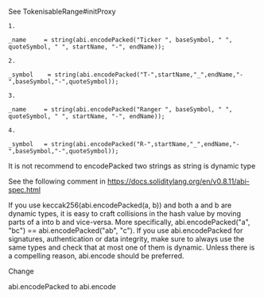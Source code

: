 See TokenisableRange#initProxy

```solidity
1.

_name     = string(abi.encodePacked("Ticker ", baseSymbol, " ", quoteSymbol, " ", startName, "-", endName));

2.

_symbol    = string(abi.encodePacked("T-",startName,"_",endName,"-",baseSymbol,"-",quoteSymbol));

3.

_name     = string(abi.encodePacked("Ranger ", baseSymbol, " ", quoteSymbol, " ", startName, "-", endName));

4.

_symbol   = string(abi.encodePacked("R-",startName,"_",endName,"-",baseSymbol,"-",quoteSymbol));
```

It is not recommend to encodePacked two strings as string is dynamic type

See the following comment in https://docs.soliditylang.org/en/v0.8.11/abi-spec.html

If you use keccak256(abi.encodePacked(a, b)) and both a and b are dynamic types, it is easy to craft collisions in the hash value by moving parts of a into b and vice-versa. More specifically, abi.encodePacked("a", "bc") == abi.encodePacked("ab", "c"). If you use abi.encodePacked for signatures, authentication or data integrity, make sure to always use the same types and check that at most one of them is dynamic. Unless there is a compelling reason, abi.encode should be preferred.

Change

abi.encodePacked to abi.encode